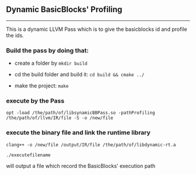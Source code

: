 ## Dynamic BasicBlocks' Profiling

---

This is a dynamic LLVM Pass which is to give the basicblocks id and profile the ids.

### Build the pass by doing that:

- create a folder by `mkdir build`

- cd the build folder and build it: `cd build && cmake ../`

- make the project: `make`

### execute by the Pass

`opt -load /the/path/of/libsynamicBBPass.so -pathProfiling /the/path/of/llvm/IR/file -S -o /new/file`

### execute the binary file and link the runtime library

`clang++ -o /new/file /output/IR/file /the/path/of/libdynamic-rt.a`

`./executefilename`

will output a file which record the BasicBlocks' execution path
